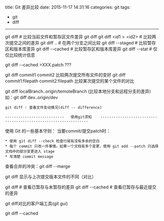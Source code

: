 title: Git 差异比较
date: 2015-11-17 14:31:16
categories: git
tags:
  - git
  - diff
---

git diff <file>     # 比较当前文件和暂存区文件差异
git diff
git diff <$id1> <$id2>      # 比较两次提交之间的差异
git diff <branch1>..<branch2>   # 在两个分支之间比较 
git diff --staged   # 比较暂存区和版本库差异
git diff --cached   # 比较暂存区和版本库差异
git diff --stat     # 仅仅比较统计信息

git diff --cached >XXX.patch     ???


git diff commit1 commit2 比较两次提交所有文件的变好
git diff commit1:filepath commit2:filepath   比较某次提交的某个文件的对比


git diff localBranch..origin/temoteBranch (比较本地分支和远程分支的差异)
如：git diff dev..origin/dev


	git diff : 查看文件变动情况(diff -- difference)

	---------------------------   使用git须知    ----------------------------------------------------------------
使用 Git 的一些基本守则： 当要commit/提交patch时：

	* 使用 git diff --check 检查行尾有没有多余的空白
	* 每个 commit 只改一件事情。如果一个文档有多个变更，使用 git add --patch 只选择文档中的部分变更进入 stage
	* 写清楚 commit message



查看合并的冲突：git diff --merge

git diff 显示与上次提交版本文件的不同（对比）

git diff                # 查看已暂存与未暂存的差异
git diff --cached       # 查看已暂存与最近提交的差异

git diff对比的客户端工具(git gui)

git diff --cached

